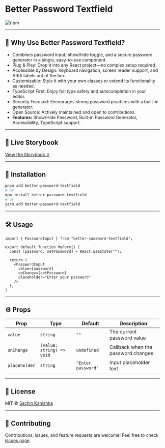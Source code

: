 # Better Password Textfield

![npm](https://img.shields.io/npm/v/better-password-textfield)

---

## 🌟 Why Use Better Password Textfield?

- Combines password input, show/hide toggle, and a secure password generator in a single, easy-to-use component.
- Plug & Play: Drop it into any React project—no complex setup required.
- Accessible by Design: Keyboard navigation, screen reader support, and ARIA labels out of the box.
- Customizable: Style it with your own classes or extend its functionality as needed.
- TypeScript First: Enjoy full type safety and autocompletion in your editor.
- Security Focused: Encourages strong password practices with a built-in generator.
- Open Source: Actively maintained and open to contributions.
- **Features:** Show/Hide Password, Built-in Password Generator, Accessibility, TypeScript support.

---

## 📖 Live Storybook

[View the Storybook ↗](https://sachchaa.github.io/better-password-ui/)

---

## 🚀 Installation

```bash
pnpm add better-password-textfield
# or
npm install better-password-textfield
# or
yarn add better-password-textfield
```

---

## 🛠 Usage

```tsx
import { PasswordInput } from "better-password-textfield";

export default function MyForm() {
  const [password, setPassword] = React.useState("");

  return (
    <PasswordInput
      value={password}
      onChange={setPassword}
      placeholder="Enter your password"
    />
  );
}
```

---

## ⚙️ Props

| Prop          | Type                      | Default            | Description                        |
| ------------- | ------------------------- | ------------------ | ---------------------------------- |
| `value`       | `string`                  | `""`               | The current password value         |
| `onChange`    | `(value: string) => void` | `undefined`        | Callback when the password changes |
| `placeholder` | `string`                  | `"Enter password"` | Input placeholder text             |

---

## 📄 License

MIT © [Sachin Kanishka](https://github.com/sachchaa)

---

## 🙏 Contributing

Contributions, issues, and feature requests are welcome!
Feel free to check [issues page](https://github.com/sachchaa/better-password-ui/issues).
